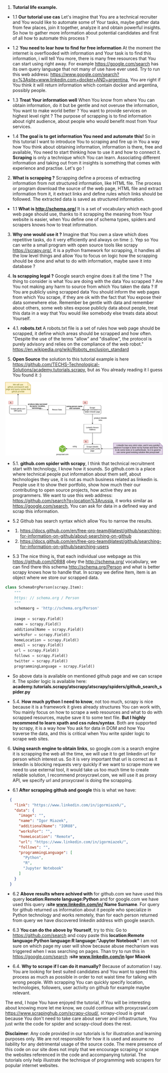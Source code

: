1. **Tutorial life example.**
- 1.1 **Our tutorial use cas** Let's imagine that You are a technical 
recruiter and You would like to automate some of Your tasks, maybe
gather data from few places, join it together, analyze it
and obtain powerful insights. So how to gather more information
about potential candidates and first of all how to automate this
process ?

- 1.2 **You need to lear how to find for free information** 
At the moment the internet is overflooded with information and
Your task is to find this information, i will tell You more,
there is many free resources that You can start using right away.
For example https://google.com/search has its own query language
that not many of use have ever used. Try to run this web address:
https://www.google.com/search?q=%3Asite+www.linkedin.com+docker+AND+argentina, 
You are right if You think it will return information which 
contain docker and argentina, possibly people.

- 1.3 **Treat Your information well** When You know from where You can obtain information, do it but be
gentle and not overuse the information, You want to make world better ?
You want to provide services on highest level right ? The purpose of 
scrapping is to find information about right audience, about people
who would benefit most from Your services.

- 1.4 **The goal is to get information You need and automate this!** So
in this tutorial I want to introduce You to scraping and fire up in You a
way how You think about obtaining information, information is there, free and
available, You need to start thinking how to use it and how to connect it.
**Scraping** is only a technique which You can learn. Associating different
information and taking out from it insights is something that comes with
experience and practise. Let's go !

2. **What is scrapping ?**
Scrapping define a process of extracting information from not structured
information, like HTML file. The process or program download the source of the
web page, HTML file and extract information from it, it extract links and define
rules which links should be followed. The extracted data is saved as structured
information.
 
- 1.1 **What is http://schema.org/**
It is a set of vocabulary which each good web page should use, thanks to it
scrapping the meaning from Your website is easier, when You define one of schema
types, spiders and scrapers knows how to treat information.

3. **Why one would use it ?** Imagine that You own a slave which does repetitive
tasks, do it very efficiently and always on time :). Yep so You can write a small
program with open source tools like scrapy https://scrapy.org/, it is a python
framework for scrapping, it handles all the low level things and allow You to
focus on logic how the scrapping should be done and what to do with information,
maybe save it into database ?

4. **Is scrapping legal ?** Google search engine does it all the time ? The thing
to consider is what You are doing with the data You scrapped ? Are You not 
making any harm to source from which You taken the data ? If You are publicly
using scrapped data You should inform the web pages from which You scrape, if they
are ok with the fact that You expose their data somewhere else. Remember be gentle
with data and remember about others, some web sites expose publicly data about
people, treat this data in a way that You would like somebody else treats data
about Yourself.

- 4.1. **robots.txt**
A robots.txt file is a set of rules how web page should be scrapped, 
it define which areas should be scrapped and how often.
"Despite the use of the terms "allow" and "disallow", 
the protocol is purely advisory and relies on the compliance of the web robot."
https://en.wikipedia.org/wiki/Robots_exclusion_standard

5. **Open Source** the solution to this tutorial example is 
here https://github.com/TECHS-Technological-Solutions/academy.tutorials.scrapy, but as You already reading it I guess You
found it :)

![High Level Blueprint](./diagrams-High-Level-Blueprint.png)

- 5.1. **github.com spider with scrapy**, I think that
technical recruitment start with technology, I know how it sounds.
So github.com is a place where technical people put information about
them self, about technologies they use, it is not as much business 
related as linkedin is. People use it to show their portfolio, show
how much their our contributing to open source projects, how active
they are as programmers. We want to use this web address:
https://github.com/search?q=location%3Arussia, it works similar 
as https://google.com/search, You can ask for data in a defined way
and scrap this information.

- 5.2 Github has search syntax which allow You to narrow the results.
- 1. https://docs.github.com/en/free-pro-team@latest/github/searching-for-information-on-github/about-searching-on-github
- 2. https://docs.github.com/en/free-pro-team@latest/github/searching-for-information-on-github/searching-users

- 5.3 The nice thing is, that each individual use webpage as this
https://github.com/IOR88 obey the http://schema.org/ vocabulary,
we can find there this schema http://schema.org/Person and 
what is better scrapy knows how to handle that. In scrapy we
define Item, item is an object where we store our scrapped data.
```python
class SchemaOrgPerson(scrapy.Item):
    """
    https: // schema.org / Person
    """
    schemaorg = 'http://schema.org/Person'

    image = scrapy.Field()
    name = scrapy.Field()
    additionalName = scrapy.Field()
    worksFor = scrapy.Field()
    homeLocation = scrapy.Field()
    email = scrapy.Field()
    url = scrapy.Field()
    follows = scrapy.Field()
    twitter = scrapy.Field()
    programmingLanguage = scrapy.Field()
``` 
- So above data is available on mentioned github page and we can
scrape it. The spider logic is available here:
**academy.tutorials.scrapy/atscrapy/atscrapy/spiders/github_search_spider.py**

- 5.4. **How much python I need to know**, not too much, scrapy is nice
because it is a framework it gives already structures You can work with, You mainly
focus on how to scrape a web resources and what to do with scrapped resources, maybe
save it to some text file. **But I highly recommend to learn xpath and css rules/syntax**.
Both are supported by scrapy, it is a way how You ask for data in DOM and how You traverse
the data, and this is critical when You write spider logic to scrape web sites.

6. **Using search engine to obtain links**, so google.com is a search engine
it is scrapping the web all the time, we will use it to get linkedin url for
person which interest us. So it is very important that url is correct as it 
linkedin is blocking requests very quickly if we want to scrape more we need
to use external tool, it would take us too much time to create reliable
solution, I recommend proxycrawl.com, we will use it as proxy API, we specify
url and proxycrawl is doing the scrapping.

- 6.1 **After scrapping github and google** this is what we have:
```json
  {
    "link": "https://www.linkedin.com/in/igormiazek/",
    "data": {
      "image": "",
      "name": "Igor Miazek",
      "additionalName": "IOR88",
      "worksFor": "",
      "homeLocation": "Remote",
      "url": "https://www.linkedin.com/in/igormiazek/",
      "follows": "",
      "programmingLanguage": [
        "Python",
        "R",
        "Jupyter Notebook"      
      ]
    }
  } 
```  

- 6.2 **Above results where achived with** for github.com we have used
this query **location:Remote language:Python** and for google.com we have
used this query **:site www.linkedin.com/in/ Name Surname**. For query for
github returned us information about it people who specialize in Python
technology and works remotely, than for each person returned from query we
have discovered linkedin address with google search.

- 6.3 **You can do the above by Yourself**, try to this: Go to https://github.com/search and copy paste this **location:Remote language:Python language:R language:"Jupyter Notebook"** I am not sure on which page my user will show because abuse mechanism was 
triggered when I was searching on pages. Than try to run this in https://google.com/search
**:site www.linkedin.com/in Igor Miazek**

- 6.4. **Why to scrape if I can do it manually?** Because of automation I say. You
are looking for best suited candidates and You want to speed this process as much as
possible in order to not waist time for talking with wrong people. With scrapping
You can quickly specify location, technologies, followers, user activity on github
for example maybe relevant.


The end, I hope You have enjoyed the tutorial, if You will be interesting about 
knowing more let me know, we could continue with proxycrawl.com 
https://www.scrapinghub.com/scrapy-cloud/, scrapy-cloud is great because You
don't need to take care about server and infrastructure, You just write the code for
spider and scrapy-cloud does the rest.


**Disclaimer**: Any code provided in our tutorials is for illustration
and learning purposes only. We are not responsible for how it is used
and assume no liability for any detrimental usage of the source code.
The mere presence of this code on our site does not imply that we
encourage scraping or scrape the websites referenced in the code and
accompanying tutorial. The tutorials only help illustrate the
technique of programming web scrapers for popular internet websites.